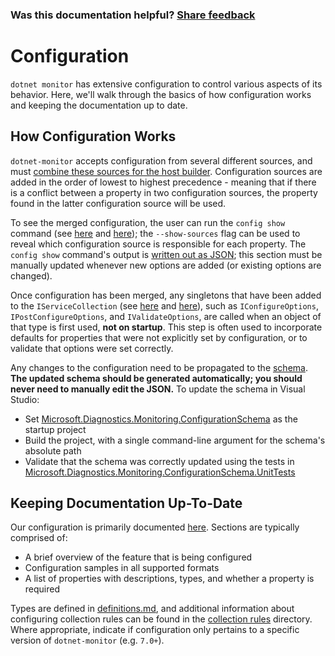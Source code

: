 ### Was this documentation helpful? [Share feedback](https://www.research.net/r/DGDQWXH?src=documentation%2FlearningPath%2Fconfiguration)

# Configuration

`dotnet monitor` has extensive configuration to control various aspects of its behavior. Here, we'll walk through the basics of how configuration works and keeping the documentation up to date.

## How Configuration Works

`dotnet-monitor` accepts configuration from several different sources, and must [combine these sources for the host builder](https://github.com/dotnet/dotnet-monitor/blob/e51b987cbe545278ff5fb6213063b689be607237/src/Tools/dotnet-monitor/HostBuilder/HostBuilderHelper.cs#L47). Configuration sources are added in the order of lowest to highest precedence - meaning that if there is a conflict between a property in two configuration sources, the property found in the latter configuration source will be used.

To see the merged configuration, the user can run the `config show` command (see [here](https://github.com/dotnet/dotnet-monitor/blob/e51b987cbe545278ff5fb6213063b689be607237/src/Tools/dotnet-monitor/Program.cs#L68) and [here](https://github.com/dotnet/dotnet-monitor/blob/e51b987cbe545278ff5fb6213063b689be607237/src/Tools/dotnet-monitor/Commands/ConfigShowCommandHandler.cs)); the `--show-sources` flag can be used to reveal which configuration source is responsible for each property. The `config show` command's output is [written out as JSON](https://github.com/dotnet/dotnet-monitor/blob/e51b987cbe545278ff5fb6213063b689be607237/src/Tools/dotnet-monitor/ConfigurationJsonWriter.cs); this section must be manually updated whenever new options are added (or existing options are changed).

Once configuration has been merged, any singletons that have been added to the `IServiceCollection` (see [here](https://github.com/dotnet/dotnet-monitor/blob/e51b987cbe545278ff5fb6213063b689be607237/src/Tools/dotnet-monitor/ServiceCollectionExtensions.cs) and [here](https://github.com/dotnet/dotnet-monitor/blob/e51b987cbe545278ff5fb6213063b689be607237/src/Tools/dotnet-monitor/Commands/CollectCommandHandler.cs#L85)), such as `IConfigureOptions`, `IPostConfigureOptions`, and `IValidateOptions`, are called when an object of that type is first used, **not on startup**. This step is often used to incorporate defaults for properties that were not explicitly set by configuration, or to validate that options were set correctly. 

Any changes to the configuration need to be propagated to the [schema](https://github.com/dotnet/dotnet-monitor/blob/e51b987cbe545278ff5fb6213063b689be607237/documentation/schema.json). **The updated schema should be generated automatically; you should never need to manually edit the JSON.** To update the schema in Visual Studio:
* Set [Microsoft.Diagnostics.Monitoring.ConfigurationSchema](https://github.com/dotnet/dotnet-monitor/tree/e51b987cbe545278ff5fb6213063b689be607237/src/Tests/Microsoft.Diagnostics.Monitoring.ConfigurationSchema) as the startup project
* Build the project, with a single command-line argument for the schema's absolute path
* Validate that the schema was correctly updated using the tests in [Microsoft.Diagnostics.Monitoring.ConfigurationSchema.UnitTests](https://github.com/dotnet/dotnet-monitor/tree/e51b987cbe545278ff5fb6213063b689be607237/src/Tests/Microsoft.Diagnostics.Monitoring.ConfigurationSchema.UnitTests)

## Keeping Documentation Up-To-Date

Our configuration is primarily documented [here](https://github.com/dotnet/dotnet-monitor/tree/e51b987cbe545278ff5fb6213063b689be607237/documentation/configuration). Sections are typically comprised of:
* A brief overview of the feature that is being configured
* Configuration samples in all supported formats
* A list of properties with descriptions, types, and whether a property is required

Types are defined in [definitions.md](https://github.com/dotnet/dotnet-monitor/blob/e51b987cbe545278ff5fb6213063b689be607237/documentation/api/definitions.md), and additional information about configuring collection rules can be found in the [collection rules](https://github.com/dotnet/dotnet-monitor/blob/e51b987cbe545278ff5fb6213063b689be607237/documentation/collectionrules) directory. Where appropriate, indicate if configuration only pertains to a specific version of `dotnet-monitor` (e.g. `7.0+`).
